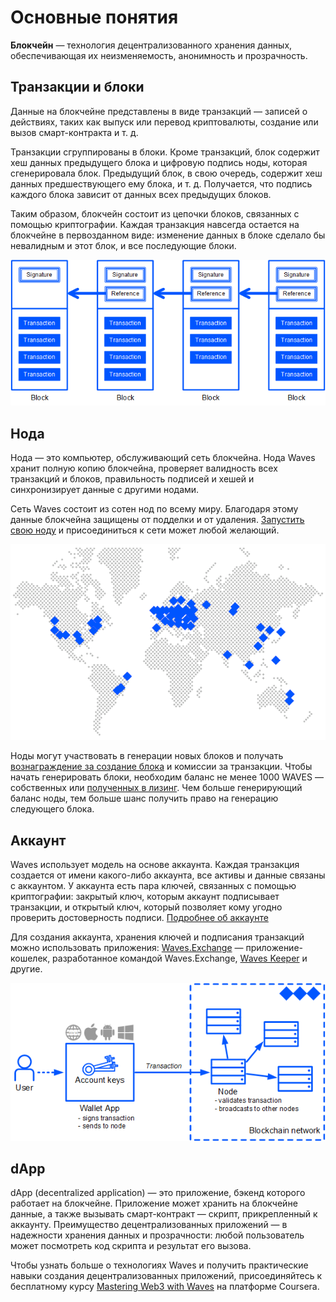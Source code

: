 # Основные понятия

**Блокчейн** — технология децентрализованного хранения данных, обеспечивающая их неизменяемость, анонимность и прозрачность.

## Транзакции и блоки

Данные на блокчейне представлены в виде транзакций — записей о действиях, таких как выпуск или перевод криптовалюты, создание или вызов смарт-контракта и т. д.

Транзакции сгруппированы в блоки. Кроме транзакций, блок содержит хеш данных предыдущего блока и цифровую подпись ноды, которая сгенерировала блок. Предыдущий блок, в свою очередь, содержит хеш данных предшествующего ему блока, и т. д. Получается, что подпись каждого блока зависит от данных всех предыдущих блоков.

Таким образом, блокчейн состоит из цепочки блоков, связанных с помощью криптографии. Каждая транзакция навсегда остается на блокчейне в первозданном виде: изменение данных в блоке сделало бы невалидным и этот блок, и все последующие блоки.

![](./_assets/blockchain.png)

## Нода

Нода — это компьютер, обслуживающий сеть блокчейна. Нода Waves хранит полную копию блокчейна, проверяет валидность всех транзакций и блоков, правильность подписей и хешей и синхронизирует данные с другими нодами.

Сеть Waves состоит из сотен нод по всему миру. Благодаря этому данные блокчейна защищены от подделки и от удаления. [Запустить свою ноду](/ru/waves-node/how-to-install-a-node/how-to-install-a-node) и присоединиться к сети может любой желающий.

![](./_assets/nodes-worldwide.png)

Ноды могут участвовать в генерации новых блоков и получать [вознаграждение за создание блока](/ru/blockchain/mining/mining-reward) и комиссии за транзакции. Чтобы начать генерировать блоки, необходим баланс не менее 1000 WAVES — собственных или [полученных в лизинг](/ru/blockchain/leasing). Чем больше генерирующий баланс ноды, тем больше шанс получить право на генерацию следующего блока.

## Аккаунт

Waves использует модель на основе аккаунта. Каждая транзакция создается от имени какого-либо аккаунта, все активы и данные связаны с аккаунтом. У аккаунта есть пара ключей, связанных с помощью криптографии: закрытый ключ, которым аккаунт подписывает транзакции, и открытый ключ, который позволяет кому угодно проверить достоверность подписи. [Подробнее об аккаунте](/ru/blockchain/account/)

Для создания аккаунта, хранения ключей и подписания транзакций можно использовать приложения: [Waves.Exchange](https://waves.exchange/) — приложение-кошелек, разработанное командой Waves.Exchange, [Waves Keeper](/ru/ecosystem/waves-keeper/) и другие.

![](./_assets/interaction.png)

## dApp

dApp (decentralized application) — это приложение, бэкенд которого работает на блокчейне. Приложение может хранить на блокчейне данные, а также вызывать смарт-контракт — скрипт, прикрепленный к аккаунту. Преимущество децентрализованных приложений — в надежности хранения данных и прозрачности: любой пользователь может посмотреть код скрипта и результат его вызова.

Чтобы узнать больше о технологиях Waves и получить практические навыки создания децентрализованных приложений, присоединяйтесь к бесплатному курсу [Mastering Web3 with Waves](https://www.coursera.org/learn/mastering-web3-waves) на платформе Coursera.
